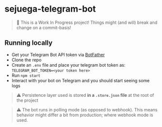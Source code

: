 # sejuega-telegram-bot
> 🚧 This is a Work In Progress project! Things might (and will) break and change on a commit-basis!

## Running locally

- Get your Telegram Bot API token via [BotFather](https://telegram.me/BotFather)
- Clone the repo
- Create an `.env` file and place your telegram bot token as: `TELEGRAM_BOT_TOKEN=<your token here>`
- Run `npm start`
- Interact with your bot on Telegram and you should start seeing some logs

> ⚠️ Persistence layer used is stored **in a `.store.json` file** at the root of the project

> ⚠️ The bot runs in polling mode (as opposed to webhook). This means behavior might differ a bit from production; where webhook mode is used.
